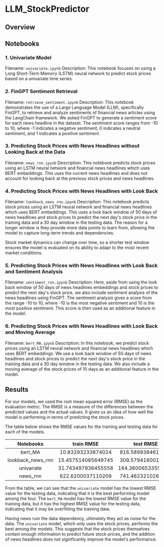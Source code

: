 # LLM_StockPredictor
## Overview

## Notebooks
### 1. Univariate Model
Filename: `univariate.ipynb`
Description: This notebook focuses on using a Long Short-Term Memory (LSTM) neural network to predict stock prices based on a univariate time series.

### 2. FinGPT Sentiment Retrieval
Filename: `retrieve_sentiment.ipynb`
Description: This notebook demonstrates the use of a Large Language Model (LLM), specifically FinGPT, to retrieve and analyze sentiments of financial news articles using the LangChain framework. We asked FinGPT to generate a sentiment score for each news headline in the dataset. The sentiment score ranges from -10 to 10, where -1 indicates a negative sentiment, 0 indicates a neutral sentiment, and 1 indicates a positive sentiment.

### 3. Predicting Stock Prices with News Headlines without Looking Back at the Data
Filename: `news_rnn.ipynb`
Description: This notebook predicts stock prices using an LSTM neural network and financial news headlines which uses BERT embeddings. This uses the current news headlines and does not account for looking back at the previous stock prices and news headlines.

### 4. Predicting Stock Prices with News Headlines with Look Back
Filename: `lookback_news_rnn.ipynb`
Description: This notebook predicts stock prices using an LSTM neural network and financial news headlines which uses BERT embeddings. This uses a look back window of 50 days of news headlines and stock prices to predict the next day's stock price in the training data and a 30 day window in the testing data. The reason for a longer window is they provide more data points to learn from, allowing the model to capture long-term trends and dependencies.

Stock market dynamics can change over time, so a shorter test window ensures the model is evaluated on its ability to adapt to the most recent market conditions.

### 5. Predicting Stock Prices with News Headlines with Look Back and Sentiment Analysis
Filename: `sentiment_rnn.ipynb`
Description: Here, aside from using the look back window of 50 days of news headlines embeddings and stock prices to predict the next day's stock price, we also include sentiment analysis of the news headlines using FinGPT. The sentiment analysis gives a score from the range -10 to 10, where -10 is the most negative sentiment and 10 is the most positive sentiment. This score is then used as an additional feature in the model. 

### 6. Predicting Stock Prices with News Headlines with Look Back and Moving Average
Filename: `bert_MA.ipynb`
Description: In this notebook, we predict stock prices using an LSTM neural network and financial news headlines which uses BERT embeddings. We use a look back window of 50 days of news headlines and stock prices to predict the next day's stock price in the training data and a 30 day window in the testing data. We also include a moving average of the stock prices of 10 days as an additional feature in the model.

## Results
For our models, we used the root mean squared error (RMSE) as the evaluation metric. The RMSE is a measure of the differences between the predicted values and the actual values. It gives us an idea of how well the model is performing in terms of predicting the stock prices.

The table below shows the RMSE values for the training and testing data for each of the models.

<center>

| Notebooks 	        | train RMSE 	        | test RMSE 	        |
|:---:	                |:---:	                |:---:	                |
| bert_MA 	            | 10.83293233874024 	| 816.5899384610334 	|
| lookback_news_rnn 	| 15.457514085649745 	| 309.5794180019174 	|
| univariate 	        | 31.743497936455558 	| 164.36006533558697 	|
| news_rnn            	| 622.6200037110209  	| 741.4623210266183 	|

</center>

From the table, we can see that the `univariate` model has the lowest RMSE value for the testing data, indicating that it is the best performing model among the four. The `bert_MA` model has the lowest RMSE value for the training data, but it has the highest RMSE value for the testing data, indicating that it may be overfitting the training data.

Having news ruin the data dependency, ultimately they act as noise for the data. The `univariate` model, which only uses the stock prices, performs the best among the models. This suggests that the stock prices themselves contain enough information to predict future stock prices, and the addition of news headlines does not significantly improve the model's performance.


